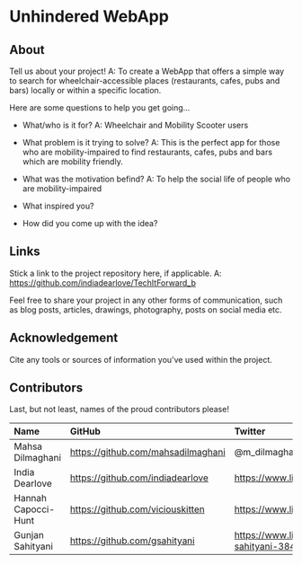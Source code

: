 # Unhindered WebApp

## About

Tell us about your project!
A: To create a WebApp that offers a simple way to search for wheelchair-accessible places (restaurants, cafes, pubs and bars) locally or within a specific location.

Here are some questions to help you get going...

- What/who is it for?
A: Wheelchair and Mobility Scooter users

- What problem is it trying to solve?
A: This is the perfect app for those who are mobility-impaired to find restaurants, cafes, pubs and bars which are mobility friendly.

- What was the motivation befind?
A: To help the social life of people who are mobility-impaired

- What inspired you?

- How did you come up with the idea?

## Links

Stick a link to the project repository here, if applicable.
A: https://github.com/indiadearlove/TechItForward_b

Feel free to share your project in any other forms of communication, such as blog posts, articles, drawings, photography, posts on social media etc.

## Acknowledgement

Cite any tools or sources of information you've used within the project.

## Contributors

Last, but not least, names of the proud contributors please!

| Name | GitHub | Twitter | LinkedIn | Other |
| :--- | :--- | :--- | :--- | :--- |
| Mahsa Dilmaghani | https://github.com/mahsadilmaghani | @m_dilmaghani | https://www.linkedin.com/in/m-dilmaghani/ |
| India Dearlove | https://github.com/indiadearlove | https://www.linkedin.com/in/indiadearlove/ |
| Hannah Capocci-Hunt | https://github.com/viciouskitten | https://www.linkedin.com/in/hannahcapocci/ |
| Gunjan Sahityani| https://github.com/gsahityani | https://www.linkedin.com/in/gunjan-sahityani-384188172/ |
